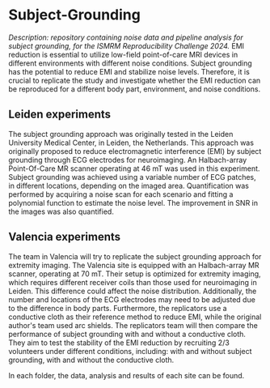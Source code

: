 # Subject-Grounding
*Description: repository containing noise data and pipeline analysis for subject grounding, for the ISMRM Reproducibility Challenge 2024.*
EMI reduction is essential to utilize low-field point-of-care MRI devices in different environments with different noise conditions. Subject grounding has the potential to reduce EMI and stabilize noise levels. Therefore, it is crucial to replicate the study and investigate whether the EMI reduction can be reproduced for a different body part, environment, and noise conditions.


## Leiden experiments
The subject grounding approach was originally tested in the Leiden University Medical Center, in Leiden, the Netherlands. This approach was originally proposed to reduce electromagnetic interference (EMI) by subject grounding through ECG electrodes for neuroimaging. An Halbach-array Point-Of-Care MR scanner operating at 46 mT was used in this experiment. Subject grounding was achieved using a variable number of ECG patches, in different locations, depending on the imaged area. Quantification was performed by acquiring a noise scan for each scenario and fitting a polynomial function to estimate the noise level. The improvement in SNR in the images was also quantified.

## Valencia experiments
The team in Valencia will try to replicate the subject grounding approach for extremity imaging. The Valencia site is equipped with an Halbach-array MR scanner, operating at 70 mT. Their setup is optimized for extremity imaging, which requires different receiver coils than those used for neuroimaging in Leiden. This difference could affect the noise distribution. Additionally, the number and locations of the ECG electrodes may need to be adjusted due to the difference in body parts.
Furthermore, the replicators use a conductive cloth as their reference method to reduce EMI, while the original author's team used arc shields. The replicators team will then compare the performance of subject grounding with and without a conductive cloth. They aim to test the stability of the EMI reduction by recruiting 2/3 volunteers under different conditions, including: with and without subject grounding, with and without the conductive cloth.

In each folder, the data, analysis and results of each site can be found.

